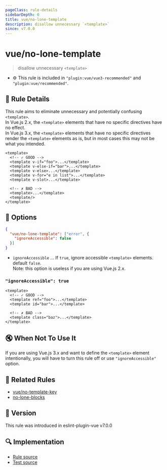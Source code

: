 ```yaml
---
pageClass: rule-details
sidebarDepth: 0
title: vue/no-lone-template
description: disallow unnecessary `<template>`
since: v7.0.0
---
```


# vue/no-lone-template

> disallow unnecessary `<template>`

- :gear: This rule is included in `"plugin:vue/vue3-recommended"` and `"plugin:vue/recommended"`.

## :book: Rule Details

This rule aims to eliminate unnecessary and potentially confusing `<template>`.  
In Vue.js 2.x, the `<template>` elements that have no specific directives have no effect.  
In Vue.js 3.x, the `<template>` elements that have no specific directives render the `<template>` elements as is, but in most cases this may not be what you intended.

<eslint-code-block :rules="{'vue/no-lone-template': ['error']}">

```vue
<template>
  <!-- ✓ GOOD -->
  <template v-if="foo">...</template>
  <template v-else-if="bar">...</template>
  <template v-else>...</template>
  <template v-for="e in list">...</template>
  <template v-slot>...</template>

  <!-- ✗ BAD -->
  <template>...</template>
  <template/>
</template>
```

</eslint-code-block>

## :wrench: Options

```json
{
  "vue/no-lone-template": ["error", {
    "ignoreAccessible": false
  }]
}
```

- `ignoreAccessible` ... If `true`, ignore accessible `<template>` elements. default `false`.  
  Note: this option is useless if you are using Vue.js 2.x.

### `"ignoreAccessible": true`

<eslint-code-block :rules="{'vue/no-lone-template': ['error', { 'ignoreAccessible': true }]}">

```vue
<template>
  <!-- ✓ GOOD -->
  <template ref="foo">...</template>
  <template id="bar">...</template>

  <!-- ✗ BAD -->
  <template class="baz">...</template>
</template>
```

</eslint-code-block>

## :mute: When Not To Use It

If you are using Vue.js 3.x and want to define the `<template>` element intentionally, you will have to turn this rule off or use `"ignoreAccessible"` option.

## :couple: Related Rules

- [vue/no-template-key]
- [no-lone-blocks]

[no-lone-blocks]: https://eslint.org/docs/rules/no-lone-blocks
[vue/no-template-key]: ./no-template-key.md

## :rocket: Version

This rule was introduced in eslint-plugin-vue v7.0.0

## :mag: Implementation

- [Rule source](https://github.com/vuejs/eslint-plugin-vue/blob/master/lib/rules/no-lone-template.js)
- [Test source](https://github.com/vuejs/eslint-plugin-vue/blob/master/tests/lib/rules/no-lone-template.js)
